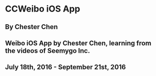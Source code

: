 # CCWeibo iOS App
## By Chester Chen
## Weibo iOS App by Chester Chen, learning from the videos of Seemygo Inc.
## July 18th, 2016 - September 21st, 2016
